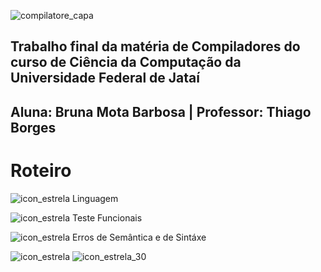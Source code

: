 

![compilatore_capa](https://user-images.githubusercontent.com/66503956/205915405-d04d6687-cabd-445c-939d-5028de10da8c.png)

## Trabalho final da matéria de Compiladores do curso de Ciência da Computação da Universidade Federal de Jataí
## Aluna: Bruna Mota Barbosa | Professor: Thiago Borges

# Roteiro

![icon_estrela](https://user-images.githubusercontent.com/66503956/205917306-e2c6874b-b776-4de4-8366-d3195c31f7a5.png) Linguagem

![icon_estrela](https://user-images.githubusercontent.com/66503956/205917306-e2c6874b-b776-4de4-8366-d3195c31f7a5.png) Teste Funcionais

![icon_estrela](https://user-images.githubusercontent.com/66503956/205917306-e2c6874b-b776-4de4-8366-d3195c31f7a5.png) Erros de Semântica e de Sintáxe

![icon_estrela](https://user-images.githubusercontent.com/66503956/205920711-f8243f9e-5e2c-4ea4-9137-ee88bb457238.png)
![icon_estrela_30](https://user-images.githubusercontent.com/66503956/205920743-6ddd77ed-09db-4844-9a47-2d7f4a5625f4.png)
